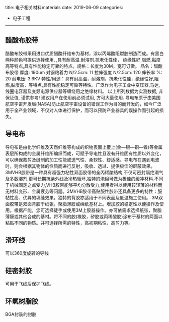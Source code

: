 title: 电子相关材料materials
date: 2019-06-09
categories:
- 电子工程


---

## 醋酸布胶带

醋酸布胶带采用进口优质醋酸纤维布为基材，涂以丙烯酸阻燃胶制造而成。有黑白两种颜色可提供选择使用, ,具有耐高温.耐溶剂.抗老化性佳， 绝缘性好,阻燃,黏度高等特点,具有性能稳定可靠的特点。规格：长度为30M，宽可订做。 品名：醋酸布胶带 厚度: 190um 对钢粘着力 N/2.5cm: 11 拉伸强度 N/2.5cm: 120 伸长率 %: 20 耐电压: 3.6KV 特性/用途：具有耐高温，耐溶剂，抗老化性佳，绝缘性好,阻燃,黏度高，等特点,具有性能稳定可靠等特性。广泛作为电子工业中变压器,马达, 线圈电容器及变频电源供应器等缠绕用之绝缘材料。 以上所列数据为实测数据, 非保证值, 谨供参考! 建议用户在使用前必须试用, 方可大量使用. 导电布原于由美国航空宇宙开发局(NASA)防止航空宇宙设备的错误工作为目的而开发的，如今广泛用于全产业领域，不仅对人体进行保护，而可以预防产业器具的误操作而引起的损失。

## 导电布
导电布是由化学纤维及天然纤维等构成的织物表面上覆上(金—银—铜—镍)等金属表层所构成的金属纤维所编织而成，可赋予导电性且没有纤维固有性质以外变化，可以确保裁剪及缝制的加工性能或透气性、柔软性、舒适感。导电布在遇到电波时，则会根据其物体的性质而进行反射，吸收、透过、提供极佳的屏蔽效果。 3MVHB胶带是一种具有超强力粘性双面胶带的全丙稀酸结构,不仅可密封隔绝潮气及多数溶剂,更可长期抗紫外线及冷热循环,独特的泡绵可做为极佳的缓冲材料.不同于机械固定之点受力,VHB胶带能够平均分散受力,使用者得以使用较轻薄的材料而无材料变形、金属疲劳等问题。3MVHB胶带高贴服性胶带还具备更多的特性：服帖性高、优异的填缝效果，独特的背胶亦适用于不同表面及低温施工使用。 3M双面胶带是双面背胶于纸张，聚脂薄膜或绵纸基材上。增加胶的稳定性以便操作及使用。根据产能，您可选择徒手或使用3M上胶器操作。亦可依需求选择纸张，聚脂薄膜或其他合成的基材。将不同的胶(橡胶，矽胶或丙稀酸胶)涂布于基材的两面以粘贴不同的物质。并可选择所需的特性，高初期粘性，高剪力等。

## 滑环线
可以360度旋转的导线

## 硅密封胶

可用于飞线后保护飞线。

## 环氧树脂胶

BGA封装的封胶
